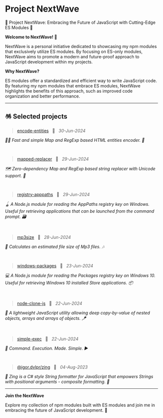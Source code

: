 # Project NextWave

🌊 Project NextWave: Embracing the Future of JavaScript with Cutting-Edge ES Modules 🚀

**Welcome to NextWave! 🌊**

NextWave is a personal initiative dedicated to showcasing my npm modules that exclusively utilize ES modules. By focusing on ES-only modules, NextWave aims to promote a modern and future-proof approach to JavaScript development within my projects.

**Why NextWave?**

ES modules offer a standardized and efficient way to write JavaScript code. By featuring my npm modules that embrace ES modules, NextWave highlights the benefits of this approach, such as improved code organization and better performance.

---

## 🪅 Selected projects

> [encode-entities](https://www.npmjs.com/package/encode-entities) &nbsp; 📅 &nbsp; _30-Jun-2024_

_🏃‍♂️ Fast and simple Map and RegExp based HTML entities encoder. 🍁_

<br>

> [mapped-replacer](https://www.npmjs.com/package/mapped-replacer) &nbsp; 📅 &nbsp; _29-Jun-2024_

_🗺 Zero-dependency Map and RegExp based string replacer with Unicode support. 🍁_

<br>

> [registry-apppaths](https://www.npmjs.com/package/registry-apppaths) &nbsp; 📅 &nbsp; _29-Jun-2024_

_🪀 A Node.js module for reading the AppPaths registry key on Windows. Useful for retrieving applications that can be launched from the command prompt. 🗃_

<br>

> [mp3size](https://www.npmjs.com/package/mp3size) &nbsp; 📅 &nbsp; _28-Jun-2024_

_🧮 Calculates an estimated file size of Mp3 files. 🎶_

<br>

> [windows-packages](https://www.npmjs.com/package/windows-packages) &nbsp; 📅 &nbsp; _23-Jun-2024_

_💻 A Node.js module for reading the Packages registry key on Windows 10. Useful for retrieving Windows 10 installed Store applications. 📦_

<br>

> [node-clone-js](https://www.npmjs.com/package/node-clone-js) &nbsp; 📅 &nbsp; _22-Jun-2024_

_🧬 A lightweight JavaScript utility allowing deep copy-by-value of nested objects, arrays and arrays of objects. 🪁_

<br>

> [simple-exec](https://www.npmjs.com/package/simple-exec) &nbsp; 📅 &nbsp; _22-Jun-2024_

_🕺 Command. Execution. Made. Simple. ▶_

<br>

> [@igor.dvlpr/zing](https://www.npmjs.com/package/@igor.dvlpr/zing) &nbsp; 📅 &nbsp; _04-Aug-2023_

_🐌 Zing is a C# style String formatter for JavaScript that empowers Strings with positional arguments - composite formatting. 🚀_

---

**Join the NextWave**

Explore my collection of npm modules built with ES modules and join me in embracing the future of JavaScript development. 🌊
